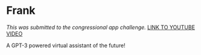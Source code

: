 # Frank

_This was submitted to the congressional app challenge._
[LINK TO YOUTUBE VIDEO](https://www.youtube.com/watch?v=ELkW8QGwEL4)

A GPT-3 powered virtual assistant of the future!

